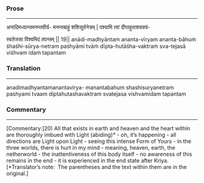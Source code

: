 ### Prose 
 --- 
अनादिमध्यान्तमनन्तवीर्य-
मनन्तबाहुं शशिसूर्यनेत्रम् |
पश्यामि त्वां दीप्तहुताशवक्त्रं-

स्वतेजसा विश्वमिदं तपन्तम् || 19||
anādi-madhyāntam ananta-vīryam
ananta-bāhuṁ śhaśhi-sūrya-netram
paśhyāmi tvāṁ dīpta-hutāśha-vaktraṁ
sva-tejasā viśhvam idaṁ tapantam

### Translation 
 --- 
anadimadhyantamanantavirya- manantabahum shashisuryanetram pashyami tvaam diptahutashavaktram svatejasa vishvamidam tapantam

### Commentary 
 --- 
[Commentary:]20) All that exists in earth and heaven and the heart within are thoroughly imbued with Light (abiding)* - oh, it’s happening - all directions are Light upon Light - seeing this intense Form of Yours - in the three worlds, there is hurt in my mind - meaning, heaven, earth, the netherworld - the inattentiveness of this body itself - no awareness of this remains in the end - it is experienced in the end state after Kriya.[*Translator’s note:  The parentheses and the text within them are in the original.]